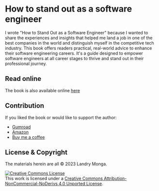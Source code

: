 # How to stand out as a software engineer

I wrote "How to Stand Out as a Software Engineer" because I wanted to share the experiences and insights that helped me land a job in one of the best companies in the world and distinguish myself in the competitive tech industry. This book offers readers practical, real-world advice to enhance their software engineering careers. It's a guide designed to empower software engineers at all career stages to thrive and stand out in their professional journey.

## Read online

The book is also available online [here](https://gem-asparagus-164.notion.site/How-to-stand-out-as-a-software-engineer-ee33eafaefe247a7aebccf55b54fac94?pvs=4)

## Contribution

If you liked the book or would like to support the author:

- [Gumroad](https://lvndry.gumroad.com/l/how-to-stand-out-as-a-software-engineer)
- [Amazon](https://www.amazon.com/dp/B0C955KN39)
- [Buy me a coffee](https://www.buymeacoffee.com/lvndry)

## License & Copyright

The materials herein are all &copy; 2023 Landry Monga.

<a rel="license" href="http://creativecommons.org/licenses/by-nc-nd/4.0/"><img alt="Creative Commons License" style="border-width:0" src="https://i.creativecommons.org/l/by-nc-nd/4.0/88x31.png" /></a><br />This work is licensed under a <a rel="license" href="http://creativecommons.org/licenses/by-nc-nd/4.0/">Creative Commons Attribution-NonCommercial-NoDerivs 4.0 Unported License</a>.
